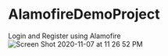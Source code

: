 # AlamofireDemoProject
Login and Register using Alamofire
![Screen Shot 2020-11-07 at 11 26 52 PM](https://user-images.githubusercontent.com/53354158/98452596-90a1ad80-2105-11eb-9d55-51a142558ddd.png)
